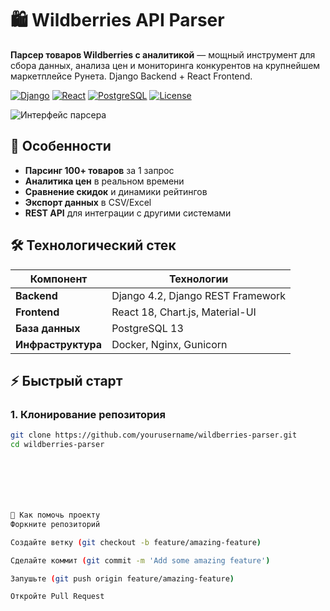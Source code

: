 # 🛍️ Wildberries API Parser

**Парсер товаров Wildberries с аналитикой** — мощный инструмент для сбора данных, анализа цен и мониторинга конкурентов на крупнейшем маркетплейсе Рунета. Django Backend + React Frontend.

[![Django](https://img.shields.io/badge/Django-4.2-brightgreen)](https://www.djangoproject.com/)
[![React](https://img.shields.io/badge/React-18-blue)](https://reactjs.org/)
[![PostgreSQL](https://img.shields.io/badge/PostgreSQL-13-blue)](https://www.postgresql.org/)
[![License](https://img.shields.io/badge/License-MIT-orange)](LICENSE)

![Интерфейс парсера](.image.png)

## 🌟 Особенности

- **Парсинг 100+ товаров** за 1 запрос
- **Аналитика цен** в реальном времени
- **Сравнение скидок** и динамики рейтингов
- **Экспорт данных** в CSV/Excel
- **REST API** для интеграции с другими системами

## 🛠 Технологический стек

| Компонент       | Технологии                          |
|-----------------|-------------------------------------|
| **Backend**     | Django 4.2, Django REST Framework   |
| **Frontend**    | React 18, Chart.js, Material-UI     |
| **База данных** | PostgreSQL 13                       |
| **Инфраструктура** | Docker, Nginx, Gunicorn           |

## ⚡ Быстрый старт

### 1. Клонирование репозитория
```bash
git clone https://github.com/yourusername/wildberries-parser.git
cd wildberries-parser







🤝 Как помочь проекту
Форкните репозиторий

Создайте ветку (git checkout -b feature/amazing-feature)

Сделайте коммит (git commit -m 'Add some amazing feature')

Запушьте (git push origin feature/amazing-feature)

Откройте Pull Request
